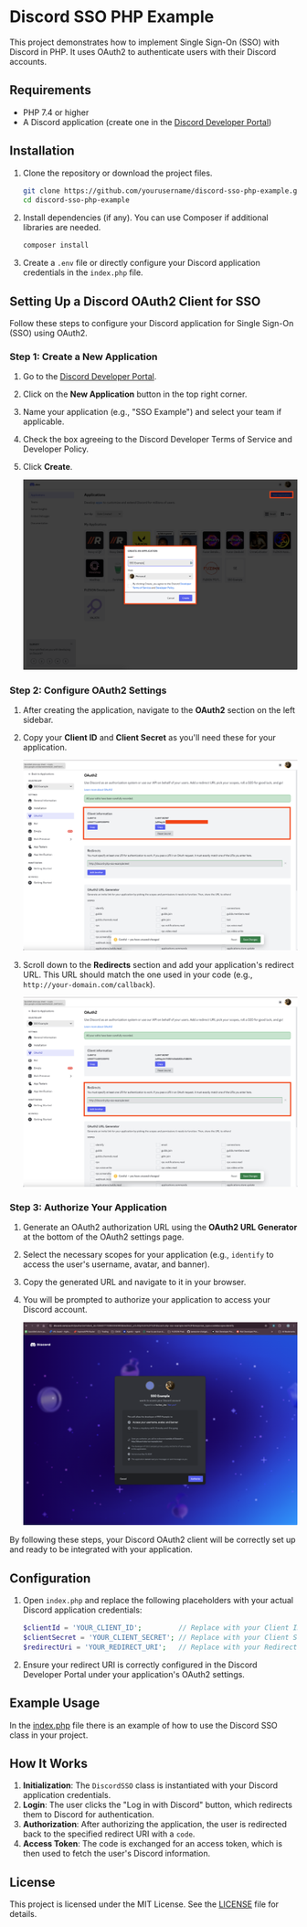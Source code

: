 # Discord SSO PHP Example

This project demonstrates how to implement Single Sign-On (SSO) with Discord in PHP. It uses OAuth2 to authenticate
users with their Discord accounts.

## Requirements

- PHP 7.4 or higher
- A Discord application (create one in the [Discord Developer Portal](#setting-up-a-discord-oauth2-client-for-sso))

## Installation

1. Clone the repository or download the project files.

   ```bash
   git clone https://github.com/yourusername/discord-sso-php-example.git
   cd discord-sso-php-example
   ```

2. Install dependencies (if any). You can use Composer if additional libraries are needed.

   ```bash
   composer install
   ```

3. Create a `.env` file or directly configure your Discord application credentials in the `index.php` file.

## Setting Up a Discord OAuth2 Client for SSO

Follow these steps to configure your Discord application for Single Sign-On (SSO) using OAuth2.

### Step 1: Create a New Application

1. Go to the [Discord Developer Portal](https://discord.com/developers/applications).
2. Click on the **New Application** button in the top right corner.
3. Name your application (e.g., "SSO Example") and select your team if applicable.
4. Check the box agreeing to the Discord Developer Terms of Service and Developer Policy.
5. Click **Create**.

   ![Create New Application](./images/step1.png)

### Step 2: Configure OAuth2 Settings

1. After creating the application, navigate to the **OAuth2** section on the left sidebar.
2. Copy your **Client ID** and **Client Secret** as you'll need these for your application.

   ![OAuth2 Settings](./images/step2.png)

3. Scroll down to the **Redirects** section and add your application's redirect URL. This URL should match the one used
   in your code (e.g., `http://your-domain.com/callback`).

   ![Redirects Configuration](./images/step3.png)

### Step 3: Authorize Your Application

1. Generate an OAuth2 authorization URL using the **OAuth2 URL Generator** at the bottom of the OAuth2 settings page.
2. Select the necessary scopes for your application (e.g., `identify` to access the user's username, avatar, and
   banner).
3. Copy the generated URL and navigate to it in your browser.
4. You will be prompted to authorize your application to access your Discord account.

   ![Authorize Application](./images/result.png)

By following these steps, your Discord OAuth2 client will be correctly set up and ready to be integrated with your
application.

## Configuration

1. Open `index.php` and replace the following placeholders with your actual Discord application credentials:

   ```php
   $clientId = 'YOUR_CLIENT_ID';         // Replace with your Client ID
   $clientSecret = 'YOUR_CLIENT_SECRET'; // Replace with your Client Secret
   $redirectUri = 'YOUR_REDIRECT_URI';   // Replace with your Redirect URI
   ```

2. Ensure your redirect URI is correctly configured in the Discord Developer Portal under your application's OAuth2
   settings.

## Example Usage

In the [index.php](index.php) file there is an example of how to use the Discord SSO class in your project.

## How It Works

1. **Initialization**: The `DiscordSSO` class is instantiated with your Discord application credentials.
2. **Login**: The user clicks the "Log in with Discord" button, which redirects them to Discord for authentication.
3. **Authorization**: After authorizing the application, the user is redirected back to the specified redirect URI with
   a `code`.
4. **Access Token**: The code is exchanged for an access token, which is then used to fetch the user's Discord
   information.

## License

This project is licensed under the MIT License. See the [LICENSE](LICENSE) file for details.
